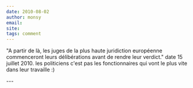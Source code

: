 ```yaml
---
date: 2010-08-02
author: monsy
email: 
site: 
tags: comment
---
```


<p>&quot;A partir de là, les juges de la plus haute juridiction européenne commenceront leurs délibérations avant de rendre leur verdict.&quot; date 15 juillet 2010. les politiciens c'est pas les fonctionnaires qui vont le plus vite dans leur travaille :)</p>
---
